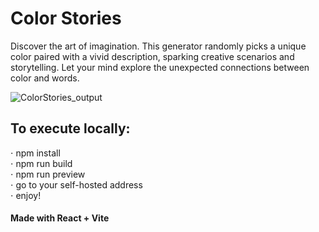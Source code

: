 # Color Stories
Discover the art of imagination. 
This generator randomly picks a unique color paired with a vivid description, sparking creative scenarios and storytelling. 
Let your mind explore the unexpected connections between color and words.

![ColorStories_output](https://github.com/user-attachments/assets/29a34500-088a-4af7-b9d6-18fafa2e410c)

## To execute locally: <br />
⋅ npm install <br />
⋅ npm run build <br />
⋅ npm run preview <br />
⋅ go to your self-hosted address <br />
⋅ enjoy! <br />

#### Made with React + Vite
